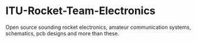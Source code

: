 # ITU-Rocket-Team-Electronics
Open source sounding rocket electronics, amateur communication systems, schematics, pcb designs and more than these.
